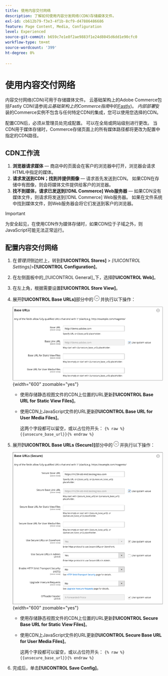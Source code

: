 ```yaml
---
title: 使用内容交付网络
description: 了解如何使用内容分发网络(CDN)存储媒体文件。
exl-id: cb612b79-f3e3-4f1b-8cf9-d47886486686
feature: Page Content, Media, Configuration
level: Experienced
source-git-commit: b659c7e1e8f2ae9883f1e24d8045d6dd1e90cfc0
workflow-type: tm+mt
source-wordcount: '399'
ht-degree: 0%

---
```


# 使用内容交付网络

内容交付网络(CDN)可用于存储媒体文件。 云基础架构上的Adobe Commerce包括Fastly CDN(请参阅&#x200B;_云基础架构上的Commerce指南_&#x200B;中的[Fastly](https://experienceleague.adobe.com/docs/commerce-cloud-service/user-guide/cdn/fastly.html))。 _内部部署_&#x200B;安装的Commerce实例不包含与任何特定CDN的集成，您可以使用您选择的CDN。

配置CDN后，必须从管理员处完成配置。 可以在全局或网站级别进行更改。 当CDN用于媒体存储时，Commerce存储页面上的所有媒体路径都将更改为配置中指定的CDN路径。

## CDN工作流

1. **浏览器请求媒体** — 商店中的页面会在客户的浏览器中打开，浏览器会请求HTML中指定的媒体。
1. **请求发送到CDN；找到并提供图像** — 请求首先发送到CDN。 如果CDN在存储中有图像，则会将媒体文件提供给客户的浏览器。
1. **找不到媒体，请求已发送到[!DNL Commerce] Web服务器** — 如果CDN没有媒体文件，则请求将发送到[!DNL Commerce] Web服务器。 如果在文件系统中找到媒体文件，则Web服务器会将它们发送到客户的浏览器。

>[!IMPORTANT]
>
>为安全起见，在使用CDN作为媒体存储时，如果CDN位于子域之外，则JavaScript可能无法正常运行。

## 配置内容交付网络

1. 在&#x200B;_管理员_&#x200B;侧边栏上，转到&#x200B;**[!UICONTROL Stores]** > _[!UICONTROL Settings]_>**[!UICONTROL Configuration]**。

1. 在左侧面板中的&#x200B;_[!UICONTROL General]_下，选择&#x200B;**[!UICONTROL Web]**。

1. 在左上角，根据需要设置&#x200B;**[!UICONTROL Store View]**。

1. 展开&#x200B;**[!UICONTROL Base URLs]**&#x200B;部分中的![扩展选择器](../assets/icon-display-expand.png)并执行以下操作：

   ![常规配置 — Web基本URL](./assets/web-base-urls.png){width="600" zoomable="yes"}

   - 使用存储静态视图文件的CDN上位置的URL更新&#x200B;**[!UICONTROL Base URL for Static View Files]**。

   - 使用CDN上JavaScript文件的URL更新&#x200B;**[!UICONTROL Base URL for User Media Files]**。

     这两个字段都可以留空，或以占位符开头： `{% raw %}{{unsecure_base_url}}{% endraw %}`

1. 展开&#x200B;**[!UICONTROL Base URLs (Secure)]**&#x200B;部分中的![扩展选择器](../assets/icon-display-expand.png)并执行以下操作：

   ![常规配置 — Web基本URL（安全）](./assets/web-base-urls-secure.png){width="600" zoomable="yes"}

   - 使用存储静态视图文件的CDN上位置的URL更新&#x200B;**[!UICONTROL Secure Base URL for Static View Files]**。

   - 使用CDN上JavaScript文件的URL更新&#x200B;**[!UICONTROL Secure Base URL for User Media Files]**。

     这两个字段都可以留空，或以占位符开头： `{% raw %}{{unsecure_base_url}}{% endraw %}`

1. 完成后，单击&#x200B;**[!UICONTROL Save Config]**。
